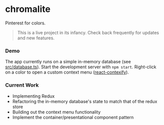 # chromalite
Pinterest for colors.  
  
> This is a live project in its infancy. Check back frequently for updates and new features.
  
### Demo
The app currently runs on a simple in-memory database (see [src/database.ts](https://github.com/mjosc/chromalite/blob/master/src/database.ts)). Start the development server with `npm start`. Right-click on a color to open a custom context menu ([react-contexify](https://github.com/fkhadra/react-contexify)).
  
### Current Work
* Implementing Redux
* Refactoring the in-memory database's state to match that of the redux store
* Building out the context menu functionality
* Implement the container/presentational component pattern
